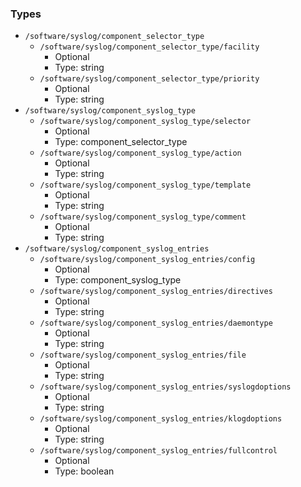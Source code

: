 
### Types

 - `/software/syslog/component_selector_type`
    - `/software/syslog/component_selector_type/facility`
        - Optional
        - Type: string
    - `/software/syslog/component_selector_type/priority`
        - Optional
        - Type: string
 - `/software/syslog/component_syslog_type`
    - `/software/syslog/component_syslog_type/selector`
        - Optional
        - Type: component_selector_type
    - `/software/syslog/component_syslog_type/action`
        - Optional
        - Type: string
    - `/software/syslog/component_syslog_type/template`
        - Optional
        - Type: string
    - `/software/syslog/component_syslog_type/comment`
        - Optional
        - Type: string
 - `/software/syslog/component_syslog_entries`
    - `/software/syslog/component_syslog_entries/config`
        - Optional
        - Type: component_syslog_type
    - `/software/syslog/component_syslog_entries/directives`
        - Optional
        - Type: string
    - `/software/syslog/component_syslog_entries/daemontype`
        - Optional
        - Type: string
    - `/software/syslog/component_syslog_entries/file`
        - Optional
        - Type: string
    - `/software/syslog/component_syslog_entries/syslogdoptions`
        - Optional
        - Type: string
    - `/software/syslog/component_syslog_entries/klogdoptions`
        - Optional
        - Type: string
    - `/software/syslog/component_syslog_entries/fullcontrol`
        - Optional
        - Type: boolean
